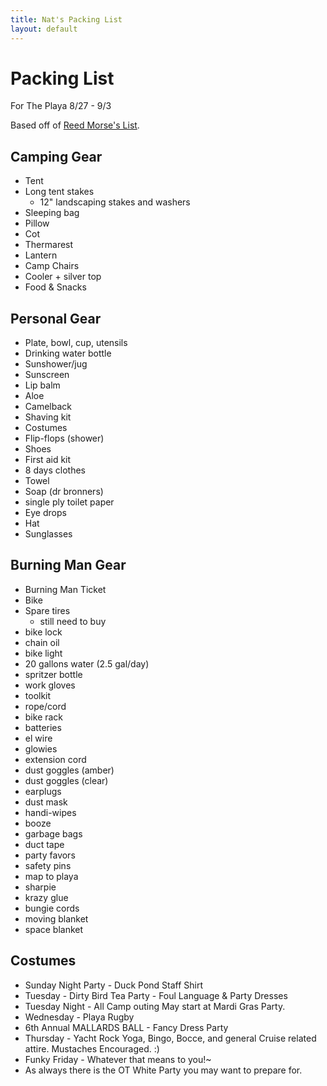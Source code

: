 ```yaml
---
title: Nat's Packing List
layout: default
---
```


# Packing List

For The Playa 8/27 - 9/3

Based off of [Reed Morse's List][1].

## Camping Gear

 * Tent
 * Long tent stakes
   * 12" landscaping stakes and washers
 * Sleeping bag
 * Pillow
 * Cot
 * Thermarest
 * Lantern
 * Camp Chairs
 * Cooler + silver top
 * Food &amp; Snacks

## Personal Gear

 * Plate, bowl, cup, utensils
 * Drinking water bottle
 * Sunshower/jug
 * Sunscreen
 * Lip balm
 * Aloe
 * Camelback
 * Shaving kit
 * Costumes
 * Flip-flops (shower)
 * Shoes
 * First aid kit
 * 8 days clothes
 * Towel
 * Soap (dr bronners)
 * single ply toilet paper
 * Eye drops
 * Hat
 * Sunglasses

## Burning Man Gear

 * Burning Man Ticket
 * Bike
 * Spare tires
   * still need to buy
 * bike lock
 * chain oil
 * bike light
 * 20 gallons water (2.5 gal/day)
 * spritzer bottle
 * work gloves
 * toolkit
 * rope/cord
 * bike rack
 * batteries
 * el wire
 * glowies
 * extension cord
 * dust goggles (amber)
 * dust goggles (clear)
 * earplugs
 * dust mask
 * handi-wipes
 * booze
 * garbage bags
 * duct tape
 * party favors
 * safety pins
 * map to playa
 * sharpie
 * krazy glue
 * bungie cords
 * moving blanket
 * space blanket

## Costumes

 * Sunday Night Party -  Duck Pond Staff Shirt
 * Tuesday  -  Dirty Bird Tea Party  -  Foul Language &amp; Party Dresses
 * Tuesday Night -  All Camp outing May start at Mardi Gras Party.
 * Wednesday -  Playa Rugby
 * 6th Annual MALLARDS BALL -  Fancy Dress Party
 * Thursday - Yacht Rock Yoga, Bingo, Bocce, and general Cruise related attire.  Mustaches Encouraged. :)
 * Funky Friday -  Whatever that means to you!~
 * As always there is the OT White Party you may want to prepare for.

[1]: https://docs.google.com/spreadsheet/ccc?key=0AgqMxxNYvnAPdGlkZ2hreklvQ3kzTmlLd0JXaS1FaGc
